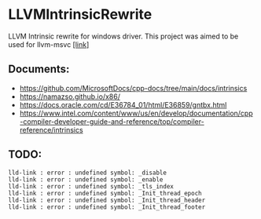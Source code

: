 # LLVMIntrinsicRewrite
LLVM Intrinsic rewrite for windows driver. This project was aimed to be used for llvm-msvc [[link]](https://github.com/NewWorldComingSoon/llvm-msvc-build)

## Documents:
- https://github.com/MicrosoftDocs/cpp-docs/tree/main/docs/intrinsics
- https://namazso.github.io/x86/
- https://docs.oracle.com/cd/E36784_01/html/E36859/gntbx.html
- https://www.intel.com/content/www/us/en/develop/documentation/cpp-compiler-developer-guide-and-reference/top/compiler-reference/intrinsics

## TODO:
```batch
lld-link : error : undefined symbol: _disable
lld-link : error : undefined symbol: _enable
lld-link : error : undefined symbol: _tls_index
lld-link : error : undefined symbol: _Init_thread_epoch
lld-link : error : undefined symbol: _Init_thread_header
lld-link : error : undefined symbol: _Init_thread_footer
```




